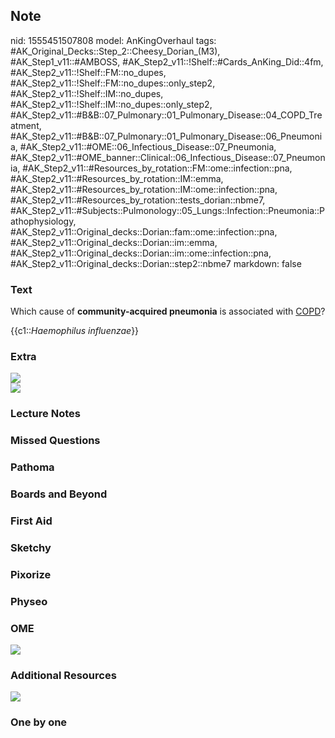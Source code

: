 ## Note
nid: 1555451507808
model: AnKingOverhaul
tags: #AK_Original_Decks::Step_2::Cheesy_Dorian_(M3), #AK_Step1_v11::#AMBOSS, #AK_Step2_v11::!Shelf::#Cards_AnKing_Did::4fm, #AK_Step2_v11::!Shelf::FM::no_dupes, #AK_Step2_v11::!Shelf::FM::no_dupes::only_step2, #AK_Step2_v11::!Shelf::IM::no_dupes, #AK_Step2_v11::!Shelf::IM::no_dupes::only_step2, #AK_Step2_v11::#B&B::07_Pulmonary::01_Pulmonary_Disease::04_COPD_Treatment, #AK_Step2_v11::#B&B::07_Pulmonary::01_Pulmonary_Disease::06_Pneumonia, #AK_Step2_v11::#OME::06_Infectious_Disease::07_Pneumonia, #AK_Step2_v11::#OME_banner::Clinical::06_Infectious_Disease::07_Pneumonia, #AK_Step2_v11::#Resources_by_rotation::FM::ome::infection::pna, #AK_Step2_v11::#Resources_by_rotation::IM::emma, #AK_Step2_v11::#Resources_by_rotation::IM::ome::infection::pna, #AK_Step2_v11::#Resources_by_rotation::tests_dorian::nbme7, #AK_Step2_v11::#Subjects::Pulmonology::05_Lungs::Infection::Pneumonia::Pathophysiology, #AK_Step2_v11::Original_decks::Dorian::fam::ome::infection::pna, #AK_Step2_v11::Original_decks::Dorian::im::emma, #AK_Step2_v11::Original_decks::Dorian::im::ome::infection::pna, #AK_Step2_v11::Original_decks::Dorian::step2::nbme7
markdown: false

### Text
Which cause of <b>community-acquired pneumonia</b> is associated
with <u>COPD</u>?
<div>
  {{c1::<i>Haemophilus influenzae</i>}}
</div>

### Extra
<div><img src="paste-2440305928306689.jpg"></div>
<div><img src="paste-62487479189507.jpg"></div>

### Lecture Notes


### Missed Questions


### Pathoma


### Boards and Beyond


### First Aid


### Sketchy


### Pixorize


### Physeo


### OME
<div class="ome-widget">
  <a href=
  "https://onlinemeded.org/spa/infectious-disease/pneumonia/acquire?ref=anki">
  <img src="_OME_AnkiFlashcards_Lesson_1.png"></a>
</div>

### Additional Resources
<i><img src="paste-457306642841601%20(1).jpg"></i>

### One by one

